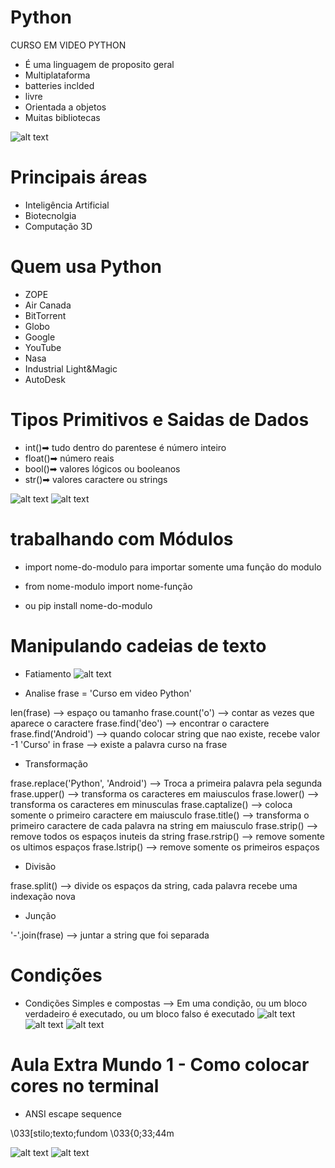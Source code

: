# Python
CURSO EM VIDEO PYTHON

* É uma linguagem de proposito geral
* Multiplataforma
* batteries inclded
* livre
* Orientada a objetos
* Muitas bibliotecas

![alt text](image.png)

# Principais áreas
* Inteligência Artificial
* Biotecnolgia
* Computação 3D

# Quem usa Python
* ZOPE
* Air Canada
* BitTorrent
* Globo
* Google
* YouTube
* Nasa
* Industrial Light&Magic
* AutoDesk

# Tipos Primitivos e Saidas de Dados
* int()➡ tudo dentro do parentese é número inteiro
* float()➡ número reais
* bool()➡ valores lógicos ou booleanos
* str()➡ valores caractere ou strings

![alt text](image-1.png)
![alt text](image-2.png)

# trabalhando com Módulos
* import nome-do-modulo
para importar somente uma função do modulo
* from nome-modulo import nome-função

* ou pip install nome-do-modulo

# Manipulando cadeias de texto

* Fatiamento
![alt text](image-3.png)

* Analise
frase = 'Curso em video Python'

len(frase) --> espaço ou tamanho
frase.count('o') --> contar as vezes que aparece o caractere
frase.find('deo') --> encontrar o caractere
frase.find('Android') --> quando colocar string que nao existe, recebe valor -1
'Curso' in frase --> existe a palavra curso na frase 

* Transformação

frase.replace('Python', 'Android') --> Troca a primeira palavra pela segunda
frase.upper() --> transforma os caracteres em maiusculos
frase.lower() --> transforma os caracteres em minusculas
frase.captalize() --> coloca somente o primeiro caractere em maiusculo 
frase.title() --> transforma o primeiro caractere de cada palavra na string em maiusculo
frase.strip() --> remove todos os espaços inuteis da string
frase.rstrip() --> remove somente os ultimos espaços
frase.lstrip() --> remove somente os primeiros espaços

* Divisão

frase.split() --> divide os espaços da string, cada palavra recebe uma indexação nova

* Junção

'-'.join(frase) --> juntar a string que foi separada

# Condições 

* Condições Simples e compostas
--> Em uma condição, ou um bloco verdadeiro é executado, ou um bloco falso é executado
![alt text](image-4.png)
![alt text](image-5.png)
![alt text](image-6.png)

# Aula Extra Mundo 1 - Como colocar cores no terminal

* ANSI escape sequence 

\033[stilo;texto;fundom
\033{0;33;44m

![alt text](image-7.png)
![alt text](image-8.png)
